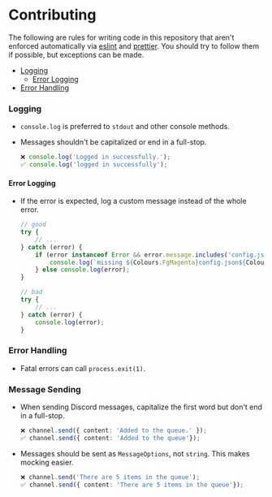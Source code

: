 # Contributing

The following are rules for writing code in this repository that aren't enforced automatically via [eslint](./.eslintrc.js) and [prettier](./.prettierrc.json). You should try to follow them if possible, but exceptions can be made.

-   [Logging](#logging)
    -   [Error Logging](#error-logging)
-   [Error Handling](#error-handling)

### Logging

-   `console.log` is preferred to `stdout` and other console methods.
-   Messages shouldn't be capitalized or end in a full-stop.

    ```ts
    ❌ console.log('Logged in successfully.');
    ✅ console.log('logged in successfully');
    ```

#### Error Logging

-   If the error is expected, log a custom message instead of the whole error.

    ```ts
    // good
    try {
        // ...
    } catch (error) {
        if (error instanceof Error && error.message.includes('config.json')) {
            console.log(`missing ${Colours.FgMagenta}config.json${Colours.Reset} file in root directory`);
        } else console.log(error);
    }

    // bad
    try {
        // ...
    } catch (error) {
        console.log(error);
    }
    ```

### Error Handling

-   Fatal errors can call `process.exit(1)`.

### Message Sending

-   When sending Discord messages, capitalize the first word but don't end in a full-stop.
    ```ts
    ❌ channel.send({ content: 'Added to the queue.' });
    ✅ channel.send({ content: 'Added to the queue'});
    ```
-   Messages should be sent as `MessageOptions`, not `string`. This makes mocking easier.

    ```ts
    ❌ channel.send('There are 5 items in the queue');
    ✅ channel.send({ content: 'There are 5 items in the queue'});
    ```
